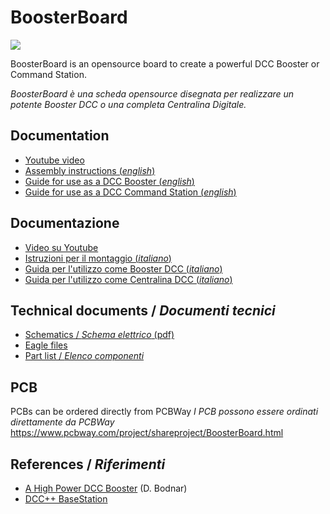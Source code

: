 # BoosterBoard
![](https://github.com/lucadentella/BoosterBoard/raw/main/images/boosterboard.jpg)

BoosterBoard is an opensource board to create a powerful DCC Booster or Command Station.

*BoosterBoard è una scheda opensource disegnata per realizzare un potente Booster DCC o una completa Centralina Digitale.*

## Documentation
 - [Youtube video](https://www.youtube.com/watch?v=jXaGD2t4H4I)
 - [Assembly instructions (*english*)](https://github.com/lucadentella/BoosterBoard/blob/main/documentation/assembly-en.md)
 - [Guide for use as a DCC Booster (*english*)](https://github.com/lucadentella/BoosterBoard/blob/main/documentation/booster-en.md)
 - [Guide for use as a DCC Command Station (*english*)](https://github.com/lucadentella/BoosterBoard/blob/main/documentation/commandstation-en.md)
 
## Documentazione
 - [Video su Youtube](https://www.youtube.com/watch?v=6GtECbDPArw)
 - [Istruzioni per il montaggio (*italiano*)](https://github.com/lucadentella/BoosterBoard/blob/main/documentation/assembly-it.md)
 - [Guida per l'utilizzo come Booster DCC (*italiano*)](https://github.com/lucadentella/BoosterBoard/blob/main/documentation/booster-it.md)
 - [Guida per l'utilizzo come Centralina DCC (*italiano*)](https://github.com/lucadentella/BoosterBoard/blob/main/documentation/commandstation-it.md)

## Technical documents / *Documenti tecnici*
 - [Schematics / *Schema elettrico* (pdf)](https://github.com/lucadentella/BoosterBoard/blob/main/board/BoosterBoard.pdf)
 - [Eagle files](https://github.com/lucadentella/BoosterBoard/tree/main/board)
 - [Part list / *Elenco componenti*](https://github.com/lucadentella/BoosterBoard/blob/main/documentation/partlist.md)

## PCB
PCBs can be ordered directly from PCBWay
*I PCB possono essere ordinati direttamente da PCBWay* 
https://www.pcbway.com/project/shareproject/BoosterBoard.html

## References / *Riferimenti*
 - [A High Power DCC Booster](http://www.trainelectronics.com/DCC_Arduino/DCC_Booster/) (D. Bodnar)
 - [DCC++ BaseStation](https://github.com/DccPlusPlus/BaseStation)